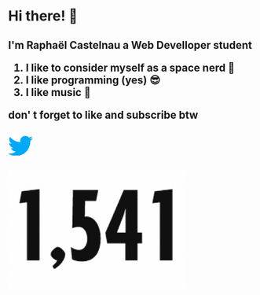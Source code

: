 <h1>Hi there! 👋</h1><h2>I'm Raphaël Castelnau a Web Develloper student


1. I like to consider myself as a space nerd  :rocket: 
2. I like programming (yes)  :sunglasses:
3. I like music :musical_note:

don' t forget to like and subscribe btw
<br>
<br>
<a href="https://twitter.com/skyfeyd">
![img](yes.png)
</a>

![img](mdr.gif)
